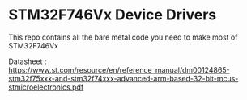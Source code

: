 # STM32F746Vx Device Drivers
This repo contains all the bare metal code you need to make most of STM32F746Vx 

Datasheet : https://www.st.com/resource/en/reference_manual/dm00124865-stm32f75xxx-and-stm32f74xxx-advanced-arm-based-32-bit-mcus-stmicroelectronics.pdf
